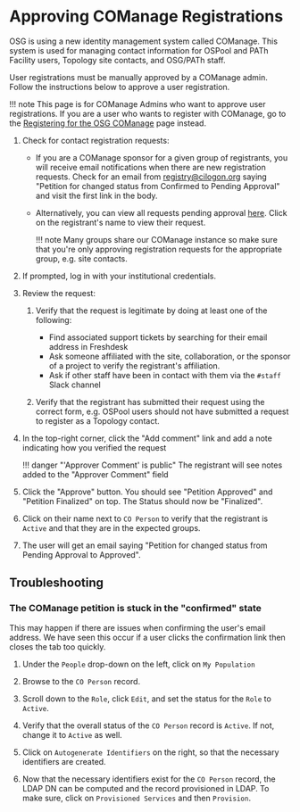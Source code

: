 Approving COManage Registrations
================================

OSG is using a new identity management system called COManage.
This system is used for managing contact information for OSPool and PATh Facility users, Topology site contacts, and
OSG/PATh staff.

User registrations must be manually approved by a COManage admin.
Follow the instructions below to approve a user registration.

!!! note
    This page is for COManage Admins who want to approve user registrations.
    If you are a user who wants to register with COManage,
    go to the [Registering for the OSG COManage](https://osg-htc.org/docs/common/contact-registration) page instead.

1.  Check for contact registration requests:

    -   If you are a COManage sponsor for a given group of registrants, you will receive email notifications when there
        are new registration requests.
        Check for an email from <registry@cilogon.org> saying "Petition for <NAME> changed status from
        Confirmed to Pending Approval" and visit the first link in the body.

    -   Alternatively, you can view all requests pending approval
        [here](https://registry.cilogon.org/registry/co_petitions/index/co:7/sort:CoPetition.created/direction:desc/search.status:PA).
        Click on the registrant's name to view their request.

        !!! note
            Many groups share our COManage instance so make sure that you're only approving registration requests for
            the appropriate group, e.g. site contacts.

1.  If prompted, log in with your institutional credentials.

1.  Review the request:

    1.  Verify that the request is legitimate by doing at least one of the following:

        -   Find associated support tickets by searching for their email address in Freshdesk
        -   Ask someone affiliated with the site, collaboration, or the sponsor of a project to verify the registrant's
            affiliation.
        -   Ask if other staff have been in contact with them via the `#staff` Slack channel

    1.  Verify that the registrant has submitted their request using the correct form,
        e.g. OSPool users should not have submitted a request to register as a Topology contact.

1.  In the top-right corner, click the "Add comment" link and add a note indicating how you verified the request

    !!! danger "'Approver Comment' is public"
        The registrant will see notes added to the "Approver Comment" field

1.  Click the "Approve" button.
    You should see "Petition Approved" and "Petition Finalized" on top.
    The Status should now be "Finalized".

1.  Click on their name next to `CO Person` to verify that the registrant is `Active` and that they are in the expected
    groups.

1.  The user will get an email saying "Petition for <NAME> changed status from Pending Approval to Approved".

Troubleshooting
---------------

### The COManage petition is stuck in the "confirmed" state

This may happen if there are issues when confirming the user's email address.
We have seen this occur if a user clicks the confirmation link then closes the tab too quickly.

1.  Under the `People` drop-down on the left,  click on `My Population`

1.  Browse to the `CO Person` record.

1.  Scroll down to the `Role`, click `Edit`, and set the status for the `Role` to `Active`.

1.  Verify that the overall status of the `CO Person` record is `Active`.  If not, change it to `Active` as well.

1.  Click on `Autogenerate Identifiers` on the right, so that the necessary identifiers are created.

1.  Now that the necessary identifiers exist for the `CO Person` record, the LDAP DN can be computed and the record
    provisioned in LDAP. To make sure, click on `Provisioned Services` and then  `Provision`.
